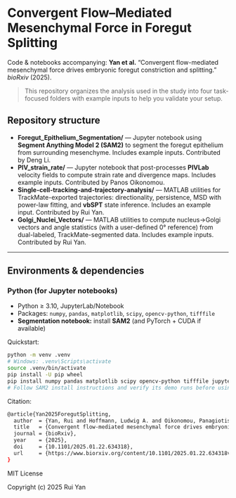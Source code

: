 # Convergent Flow–Mediated Mesenchymal Force in Foregut Splitting
Code & notebooks accompanying: **Yan et al.** “Convergent flow-mediated mesenchymal force drives embryonic foregut constriction and splitting.” *bioRxiv* (2025).

> This repository organizes the analysis used in the study into four task-focused folders with example inputs to help you validate your setup.

## Repository structure
- **Foregut_Epithelium_Segmentation/** — Jupyter notebook using **Segment Anything Model 2 (SAM2)** to segment the foregut epithelium from surrounding mesenchyme. Includes example inputs. Contributed by Deng Li.
- **PIV_strain_rate/** — Jupyter notebook that post-processes **PIVLab** velocity fields to compute strain rate and divergence maps. Includes example inputs. Contributed by Panos Oikonomou.
- **Single-cell-tracking-and-trajectory-analysis/** — MATLAB utilities for TrackMate-exported trajectories: directionality, persistence, MSD with power-law fitting, and **vbSPT** state inference. Includes an example input. Contributed by Rui Yan.
- **Golgi_Nuclei_Vectors/** — MATLAB utilities to compute nucleus→Golgi vectors and angle statistics (with a user-defined 0° reference) from dual-labeled, TrackMate-segmented data. Includes example inputs. Contributed by Rui Yan.

---

## Environments & dependencies

### Python (for Jupyter notebooks)
- Python ≥ 3.10, JupyterLab/Notebook
- Packages: `numpy`, `pandas`, `matplotlib`, `scipy`, `opencv-python`, `tifffile`
- **Segmentation notebook:** install **SAM2** (and PyTorch + CUDA if available)

Quickstart:
```bash
python -m venv .venv
# Windows: .venv\Scripts\activate
source .venv/bin/activate
pip install -U pip wheel
pip install numpy pandas matplotlib scipy opencv-python tifffile jupyter
# Follow SAM2 install instructions and verify its demo runs before using our notebook
```

Citation:
```bash
@article{Yan2025ForegutSplitting,
  author  = {Yan, Rui and Hoffmann, Ludwig A. and Oikonomou, Panagiotis and Li, Deng and Lee, ChangHee and Gill, Hasreet and Mongera, Alessandro and Nerurkar, Nandan L. and Mahadevan, L. and Tabin, Clifford J.},
  title   = {Convergent flow-mediated mesenchymal force drives embryonic foregut constriction and splitting},
  journal = {bioRxiv},
  year    = {2025},
  doi     = {10.1101/2025.01.22.634318},
  url     = {https://www.biorxiv.org/content/10.1101/2025.01.22.634318v2}
}

```

MIT License

Copyright (c) 2025 Rui Yan

